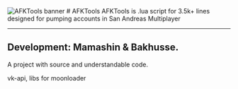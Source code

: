 <image src="/images/banner.png" alt="AFKTools banner">
# AFKTools
AFKTools is .lua script for 3.5k+ lines designed for pumping accounts in San Andreas Multiplayer

---
## Development: Mamashin & Bakhusse. 

A project with source and understandable code. 

vk-api, libs for moonloader
